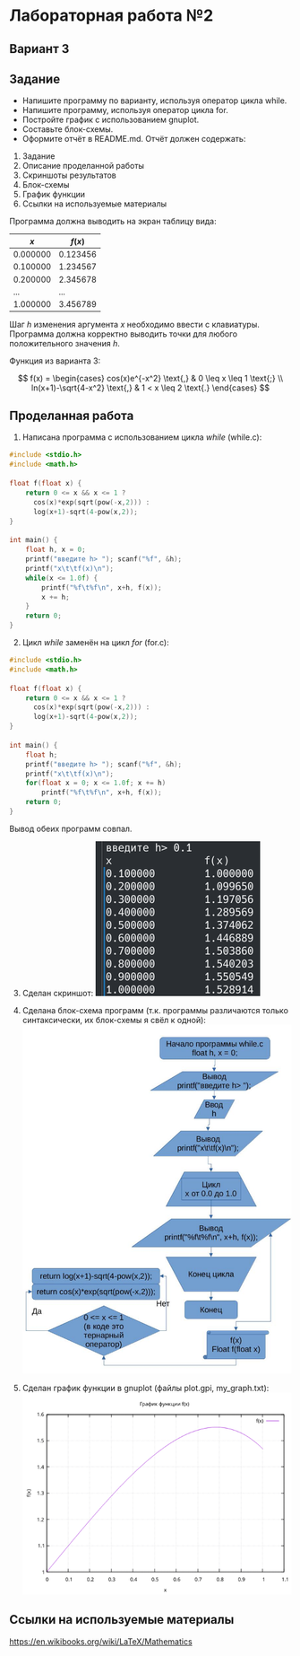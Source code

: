 # Лабораторная работа №2
## Вариант 3
## Задание
- Напишите программу по варианту, используя оператор цикла while.
- Напишите программу, используя оператор цикла for.
- Постройте график с использованием gnuplot.
- Составьте блок-схемы.
- Оформите отчёт в README.md. Отчёт должен содержать:
1. Задание
2. Описание проделанной работы
3. Скриншоты результатов
4. Блок-схемы
5. График функции
6. Ссылки на используемые материалы

Программа должна выводить на экран таблицу вида:

|$x$       |  $f(x)$  |
|----------|----------|
|0.000000  |  0.123456|
|0.100000  |  1.234567|
|0.200000  |  2.345678|
|...       |  ...     |
|1.000000  |  3.456789|

Шаг $h$ изменения аргумента $x$ необходимо ввести с клавиатуры. Программа должна корректно выводить точки для любого положительного значения $h$.

Функция из варианта 3:

$$
f(x) =
  \begin{cases}
    cos(x)e^{-x^2} \text{,}       & 0 \leq x \leq 1 \text{;} \\
    ln(x+1)-\sqrt{4-x^2} \text{,} & 1 < x \leq 2 \text{.}
  \end{cases}
$$

## Проделанная работа
1. Написана программа с использованием цикла $while$ (while.c):
```c
#include <stdio.h>
#include <math.h>

float f(float x) {
    return 0 <= x && x <= 1 ?
      cos(x)*exp(sqrt(pow(-x,2))) :
      log(x+1)-sqrt(4-pow(x,2));
}

int main() {
    float h, x = 0;
    printf("введите h> "); scanf("%f", &h);
    printf("x\t\tf(x)\n");
    while(x <= 1.0f) {
        printf("%f\t%f\n", x+h, f(x));
        x += h;
    }
    return 0;
}
```
2. Цикл $while$ заменён на цикл $for$ (for.c):
```c
#include <stdio.h>
#include <math.h>

float f(float x) {
    return 0 <= x && x <= 1 ?
      cos(x)*exp(sqrt(pow(-x,2))) :
      log(x+1)-sqrt(4-pow(x,2));
}

int main() {
    float h;
    printf("введите h> "); scanf("%f", &h);
    printf("x\t\tf(x)\n");
    for(float x = 0; x <= 1.0f; x += h)
        printf("%f\t%f\n", x+h, f(x));
    return 0;
}
```
Вывод обеих программ совпал.

3. Сделан скриншот:
![Снимок экрана](screen.png)

4. Сделана блок-схема программ (т.к. программы различаются только синтаксически, их блок-схемы я свёл к одной):
![Блок схема](schema.jpg)

5. Сделан график функции в gnuplot (файлы plot.gpi, my_graph.txt):
![График функции](plot.png)

## Ссылки на используемые материалы
https://en.wikibooks.org/wiki/LaTeX/Mathematics
